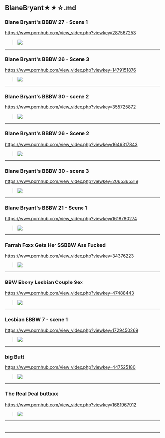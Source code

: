 ## BlaneBryant★★☆.md
### Blane Bryant's BBBW 27 - Scene 1
https://www.pornhub.com/view_video.php?viewkey=287567253
>![](https://di.phncdn.com/videos/201506/05/50038842/original/(m=ecuKGgaaaa)(mh=d7lDUq4BBPEyqkY5)10.jpg)
---
### Blane Bryant's BBBW 26 - Scene 3
https://www.pornhub.com/view_video.php?viewkey=1479151876
>![](https://ci.phncdn.com/videos/201301/30/9425351/original/(m=ecuKGgaaaa)(mh=nvCD-ASTxc0OBXAs)16.jpg)
---
### Blane Bryant's BBBW 30 - scene 2
https://www.pornhub.com/view_video.php?viewkey=355725872
>![](https://di.phncdn.com/videos/201302/02/9505351/original/(m=ecuKGgaaaa)(mh=bFtwuCji3_Es60gP)1.jpg)
---
### Blane Bryant's BBBW 26 - Scene 2
https://www.pornhub.com/view_video.php?viewkey=1646317843
>![](https://di.phncdn.com/videos/201301/30/9425471/original/(m=ecuKGgaaaa)(mh=oK5o4m99JJUAe_6a)8.jpg)
---
### Blane Bryant's BBBW 30 - scene 3
https://www.pornhub.com/view_video.php?viewkey=2065365319
>![](https://di.phncdn.com/videos/201301/31/9436911/original/(m=ecuKGgaaaa)(mh=pAJuPEi4uYf0NeyG)13.jpg)
---
### Blane Bryant's BBBW 21 - Scene 1
https://www.pornhub.com/view_video.php?viewkey=1618780274
>![](https://ci.phncdn.com/videos/201301/30/9425551/original/(m=ecuKGgaaaa)(mh=VRkjXRKVABkW1S0U)7.jpg)
---
### Farrah Foxx Gets Her SSBBW Ass Fucked
https://www.pornhub.com/view_video.php?viewkey=34376223
>![](https://ci.phncdn.com/videos/201008/06/2002605/original/(m=ecuKGgaaaa)(mh=OUcIReze6Zs1lqxt)10.jpg)
---
### BBW Ebony Lesbian Couple Sex
https://www.pornhub.com/view_video.php?viewkey=47488443
>![](https://ci.phncdn.com/videos/201212/09/7973471/original/(m=ecuKGgaaaa)(mh=ouauP_FnM-Uzee3x)2.jpg)
---
### Lesbian BBBW 7 - scene 1
https://www.pornhub.com/view_video.php?viewkey=1729450269
>![](https://ci.phncdn.com/videos/201301/31/9448771/original/(m=ecuKGgaaaa)(mh=-LuGg6FxvuKqR0DJ)12.jpg)
---
### big Butt
https://www.pornhub.com/view_video.php?viewkey=447525180
>![](https://ci.phncdn.com/videos/201503/07/45802341/original/(m=ecuKGgaaaa)(mh=ntP8cFr893QhufcV)12.jpg)
---
### The Real Deal buttxxx
https://www.pornhub.com/view_video.php?viewkey=1681967912
>![](https://ci.phncdn.com/videos/201312/06/20579131/original/(m=ecuKGgaaaa)(mh=3gCC2CJaIgxxH_IP)7.jpg)
---
### 

>![]()
---
